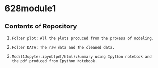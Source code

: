 # 628module1
## Contents of Repository

1.     Folder plot: All the plots produced from the process of modeling.

2.     Folder DATA: The raw data and the cleaned data.

3.     Model1Jupyter.ipynb(pdf/html):Summary using Ipython notebook and the pdf produced from Ipython Notebook.
